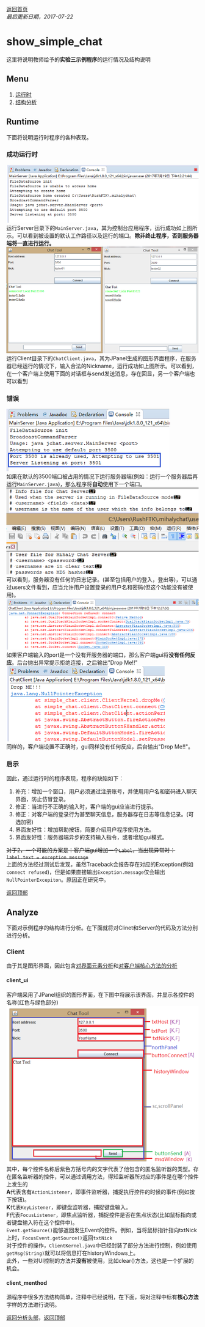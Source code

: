 ﻿[返回首页](https://rushftk.github.io/SLT_ToolsKit/index_chs)  
_最后更新日期，2017-07-22_  
# show_simple_chat  
这里将说明教师给予的**实验三示例程序**的运行情况及结构说明  
## Menu
1. [运行时](#runtime)  
2. [结构分析](#analyze)  

## Runtime  
下面将说明运行时程序的各种表现。  
### 成功运行时  
![server_sucessuful](pics/show_template_chat/server_sucessful.png "服务器端成功运行时")  
运行Server目录下的`MainServer.java`，其为控制台应用程序，运行成功如上图所示。可以看到被设置的默认工作路径以及运行的端口。**除非终止程序，否则服务器端将一直进行运行。**  
![client_sucessuful](pics/show_template_chat/client_successful.png "客户端成功运行时")  
运行Client目录下的`ChatClient.java`，其为JPanel生成的图形界面程序，在服务器已经运行的情况下，输入合法的Nickname，运行成功如上图所示。可以看到，在一个客户端上使用下面的对话框与send发送消息，存在回显，另一个客户端也可以看到  

### 错误  
![server_portused](pics/show_template_chat/server_portused.png "服务器端口被占用")  
如果在默认的3500端口被占用的情况下运行服务器端(例如：运行一个服务器后再运行`MainServer.java`)，那么程序将**自动**使用下一个端口。  
![server_nolog](pics/show_template_chat/server_nolog.png "服务器没有日志记录")  
可以看到，服务器没有任何的日志记录。(甚至包括用户的登入，登出等)，可以通过users文件看到，应当允许用户设置登录的用户名和密码(但这个功能没有被使用)。  
![client_noserver](pics/show_template_chat/client_noserver.png "客户端port设置不正确")  
如果客户端输入的port是一个没有开服务器的端口，那么客户端gui将**没有任何反应**。后台抛出异常提示拒绝连接，之后输出"Drop Me!!"  
![client_nonickname](pics/show_template_chat/client_nonickname.png "客户端nickname设置不正确")  
同样的，客户端设置不正确时，gui同样没有任何反应，后台输出"Drop Me!!"。  

### 启示  
因此，通过运行时的程序表现，程序的缺陷如下：  
1.  补充：增加一个窗口，用户必须通过注册账号，并使用用户名和密码进入聊天界面，防止仿冒登录。  
2.  修正：当进行不正确的输入时，客户端的gui应当进行提示。  
3.  修正：对客户端的登录行为甚至聊天信息，服务器存在日志等信息记录。(可选加密)  
4.  界面友好性：增加帮助按钮，简要介绍用户程序使用方法。  
5.  界面友好性：服务器端异步的支持输入指令，或者增加gui模式。  

~~对于2，一个可能的方案是：客户端gui增加一个`Label`，当出现异常时：`label.text = exception.message`~~   
上面的方法经过测试后发现，虽然Traceback会报告存在对应的Exception(例如`connect refused`)，但是如果直接输出`Exception.message`仅会输出`NullPointerExcepiton`。原因正在研究中。  

[返回顶部](#show_simple_chat)  

## Analyze  
下面对示例程序的结构进行分析。在下面就将对Clinet和Server的代码及方法分别进行分析。  
### Client  
由于其是图形界面，因此包含[对界面元素分析](#client_ui)和[对客户端核心方法的分析](#client_menthod)
#### client_ui  
客户端采用了JPanel组织的图形界面，在下图中将展示该界面，并显示各控件的名称(红色与绿色部分)  
![client_ui](pics/show_template_chat/UI_analyze.png)  
其中，每个控件名称后紫色方括号内的文字代表了他包含的匿名监听器的类型。存在匿名监听器的控件，可以通过调用方法，得知监听器所对应的事件是在哪个控件上发生的  
**A**代表含有`ActionListener`，即事件监听器，捕捉执行控件的时候的事件(例如按下按钮)。  
**K**代表`KeyListener`，即键盘监听器，捕捉键盘输入。  
**F**代表`FocusListener`，即焦点监听器，捕捉控件是否在焦点状态(比如鼠标指向或者键盘输入符在这个控件中)。  
`Event.getSource()`能够返回发生Event的控件。例如，当将鼠标指针指向txtNick上时，`FocusEvent.getSource()`返回`txtNick`  
对于控件的操作，`ClientKernel.java`中已经封装了部分方法进行控制，例如使用`getMsg(String)`就可以将信息打在historyWindows上。  
此外，一些对UI控制的方法并**没有**被使用，比如clear()方法，这也是一个扩展的机会。  
#### client_menthod  
源程序中很多方法结构简单，注释中已经说明，在下面，将对注释中标有**核心方法**字样的方法进行说明。  

[返回分析头部](#analyze)，[返回顶部][Go_Back_Top]


[Go_Back_Top]:#show_simple_chat
